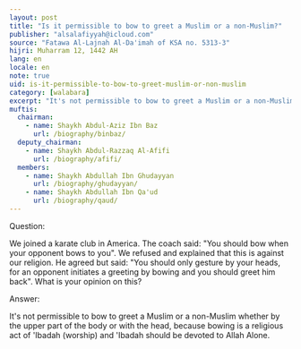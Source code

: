 ```yaml
---
layout: post
title: "Is it permissible to bow to greet a Muslim or a non-Muslim?"
publisher: "alsalafiyyah@icloud.com"
source: "Fatawa Al-Lajnah Al-Da'imah of KSA no. 5313-3"
hijri: Muharram 12, 1442 AH
lang: en
locale: en
note: true
uid: is-it-permissible-to-bow-to-greet-muslim-or-non-muslim
category: [walabara]
excerpt: "It's not permissible to bow to greet a Muslim or a non-Muslim whether by the upper part of the body or with the head, because bowing is a religious act of 'Ibadah (worship) and 'Ibadah should be devoted to Allah Alone."
muftis:
  chairman: 
    - name: Shaykh Abdul-Aziz Ibn Baz
      url: /biography/binbaz/
  deputy_chairman: 
    - name: Shaykh Abdul-Razzaq Al-Afifi
      url: /biography/afifi/
  members: 
    - name: Shaykh Abdullah Ibn Ghudayyan
      url: /biography/ghudayyan/
    - name: Shaykh Abdullah Ibn Qa'ud
      url: /biography/qaud/
---
```


Question: 

We joined a karate club in America. The coach said: "You should bow when your opponent bows to you". We refused and explained that this is against our religion. He agreed but said: "You should only gesture by your heads, for an opponent initiates a greeting by bowing and you should greet him back". What is your opinion on this?

Answer:

It's not permissible to bow to greet a Muslim or a non-Muslim whether by the upper part of the body or with the head, because bowing is a religious act of 'Ibadah (worship) and 'Ibadah should be devoted to Allah Alone.
